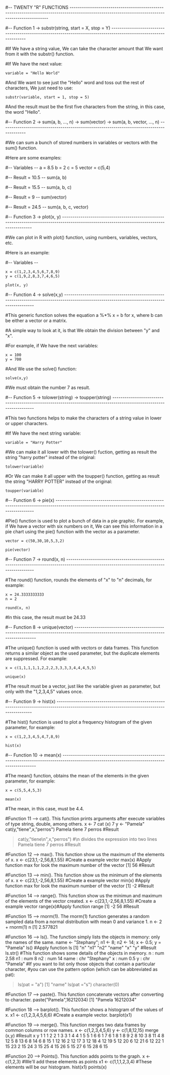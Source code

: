 #-- TWENTY "R" FUNCTIONS -------------------------------------------------------------------------------------------------------------------------------------------------



#-- Function 1 -> substr(string, start = X, stop = Y) ------------------------------------------------------------------------------------------------------------------

#If We have a string value, We can take the character amount that We want from it with the substr() function.

#If We have the next value:

    variable = "Hello World"

#And We want to see just the "Hello" word and toss out the rest of characters, We just need to use:

    substr(variable, start = 1, stop = 5)

#And the result must be the first five characters from the string, in this case, the word "Hello".



#-- Function 2 -> sum(a, b, ..., n) -> sum(vector) -> sum(a, b, vector, ..., n) ------------------------------------------------------------------------------------------

#We can sum a bunch of stored numbers in variables or vectors with the sum() function.

#Here are some examples:

#-- Variables --
    a = 8.5
    b = 2
    c = 5
    vector = c(5,4)

#-- Result = 10.5 --
    sum(a, b)

#-- Result = 15.5 --
    sum(a, b, c)

#-- Result = 9 --
    sum(vector)

#-- Result = 24.5 --
    sum(a, b, c, vector)



#-- Function 3 -> plot(x, y) ---------------------------------------------------------------------------------------------------------------------------------------------

#We can plot in R with plot() function, using numbers, variables, vectors, etc.

#Here is an example:

#-- Variables --

    x = c(1,2,3,4,5,6,7,8,9)
    y = c(1,9,2,8,3,7,4,6,5)

    plot(x, y)



#-- Function 4 -> solve(x,y) ---------------------------------------------------------------------------------------------------------------------------------------------

#This generic function solves the equation a %*% x = b for x, where b can be either a vector or a matrix.

#A simple way to look at it, is that We obtain the division between "y" and "x".

#For example, if We have the next variables:

    x = 100
    y = 700

#And We use the solve() function:

    solve(x,y)

#We must obtain the number 7 as result.



#-- Function 5 -> tolower(string) -> toupper(string) ---------------------------------------------------------------------------------------------------------------------

#This two functions helps to make the characters of a string value in lower or upper characters.

#If We have the next string variable:

    variable = "Harry Potter"

#We can make it all lower with the tolower() fuction, getting as result the string "harry potter" instead of the original:

    tolower(variable)

#Or We can make it all upper with the toupper() function, getting as result the string "HARRY POTTER" instead of the original:

    toupper(variable)



#-- Function 6 -> pie(x) -------------------------------------------------------------------------------------------------------------------------------------------------

#Pie() function is used to plot a bunch of data in a pie graphic. For example, if We have a vector with six numbers on it, We can see this information in a pie chart using the pie() function with the vector as a parameter.

    vector = c(50,30,10,5,3,2)

    pie(vector)



#-- Function 7 -> round(x, n) --------------------------------------------------------------------------------------------------------------------------------------------

#The round() function, rounds the elements of "x" to "n" decimals, for example:

    x = 24.3333333333
    n = 2

    round(x, n)

#In this case, the result must be 24.33



#-- Function 8 -> unique(vector) -----------------------------------------------------------------------------------------------------------------------------------------

#The unique() function is used with vectors or data frames. This function returns a similar object as the used parameter, but the duplicate elements are suppressed. For example:

    x = c(1,1,1,1,1,2,2,2,3,3,3,3,4,4,4,5,5)

    unique(x)

#The result must be a vector, just like the variable given as parameter, but only with the "1,2,3,4,5" values once.



#-- Function 9 -> hist(x) ------------------------------------------------------------------------------------------------------------------------------------------------

#The hist() function is used to plot a frequency histogram of the given parameter, for example:

    x = c(1,2,3,4,5,4,7,8,9)

    hist(x)



#-- Function 10 -> mean(x) -----------------------------------------------------------------------------------------------------------------------------------------------

#The mean() function, obtains the mean of the elements in the given parameter, for example:

    x = c(5,5,4,5,3)

    mean(x)

#The mean, in this case, must be 4.4.

#Function 11 --> cat(). This function prints arguments after execute variables of type string, double, among others.
x <- 7
cat (x)
7 
y <- "Pamela"
cat(y,"tiene",x,"perros")
Pamela tiene 7 perros #Result
> cat(y,"tiene\n",x,"perros") #\n divides the expression into two lines
Pamela tiene
 7 perros #Result

#Function 12 --> max(). This function show us the maximum of the elements of x.
x <- c(23,1,-2,56,8,1.55) #Create a example vector
max(x) #Apply function max for look the maximum number of the vector
[1] 56 #Result

#Function 13 --> min(). This function show us the minimum of the elements of x.
x <- c(23,1,-2,56,8,1.55) #Create a example vector
min(x) #Apply function max for look the maximum number of the vector
[1] -2 #Result

#Function 14 --> range(). This function show us the minimun and maximum of the elements of the vector created.
x <- c(23,1,-2,56,8,1.55) #Create a example vector
range(x)#Apply function range
[1] -2 56 #Result

#Function 15 --> rnorm(1). The rnorm(1) function generates a random sampled data from a normal distribution with mean 0 and variance 1.
n <- 2 + rnorm(1)
n
[1] 2.577821

#Function 16 --> ls(). The function simply lists the objects in memory: only the names of the same.
name <- "Stephany"; n1 <- 8; n2 <- 14; x <- 0.5; y = "Pamela"
ls() #Apply function ls
[1] "n"    "n1"   "n2"   "name" "x" "y" #Result
ls.str() #This function shows some details of the objects in memory.
n :  num 2.58
n1 :  num 8
n2 :  num 14
name :  chr "Stephany"
x :  num 0.5
y :  chr "Pamela"
#If you want to list only those objects that contain a particular character, 
#you can use the pattern option (which can be abbreviated as pat):
> ls(pat = "a") 
[1] "name"
> ls(pat ="s")
character(0)

#Function 17 --> paste(). This function concatenate vectors after converting to character.
paste("Pamela",16212034)
[1] "Pamela 16212034"

#Function 18 --> barplot(). This function shows a histogram of the values of x.
x1 <- c(1,2,3,4,5,6,6) #Create a example vector.
barplot(x1)

#Function 19 --> merge(). This function merges two data frames by common columns or row names.
x <- c(1,2,3,4,5,6)
y <- c(1,8,12,15)
merge (x,y)
#Result 
  x  y
1  1  1
2  2  1
3  3  1
4  4  1
5  5  1
6  6  1
7  6  1
8  1  8
9  2  8
10 3  8
11 4  8
12 5  8
13 6  8
14 6  8
15 1 12
16 2 12
17 3 12
18 4 12
19 5 12
20 6 12
21 6 12
22 1 15
23 2 15
24 3 15
25 4 15
26 5 15
27 6 15
28 6 15

#Function 20 --> Points(). This function adds points to the graph.
x <- c(1,2,3) #We'll add these elements as points
x1 <- c(1,1,1,2,3,4) #These elements will be our histogram.
hist(x1)
points(x)